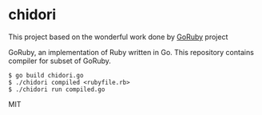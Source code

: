 # chidori

This project based on the wonderful work done by [GoRuby](https://github.com/goruby/goruby) project

GoRuby, an implementation of Ruby written in Go. This repository contains compiler for subset of GoRuby.

```
$ go build chidori.go
$ ./chidori compiled <rubyfile.rb>
$ ./chidori run compiled.go
```

MIT

